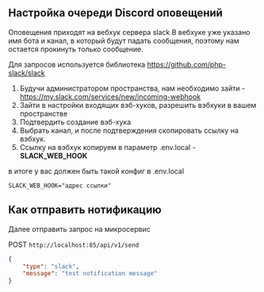 ## Настройка очереди Discord оповещений

Оповещения приходят на вебхук сервера slack
В вебхуке уже указано имя бота и канал, в который будут падать сообщения, поэтому нам остается прокинуть только сообщение.

Для запросов используется библиотека https://github.com/php-slack/slack

1. Будучи администратором пространства, нам необходимо зайти - https://my.slack.com/services/new/incoming-webhook
2. Зайти в настройки входящих вэб-хуков, разрешить вэбхуки в вашем пространстве
3. Подтвердить создание вэб-хука
4. Выбрать канал, и после подтверждения скопировать ссылку на вэбхук.
5. Ссылку на вэбхук копируем в параметр .env.local - **SLACK_WEB_HOOK**

в итоге у вас должен быть такой конфиг в .env.local

```shell
SLACK_WEB_HOOK="адрес ссылки"
```


## Как отправить нотификацию

Далее отправить запрос на микросервис

POST `http://localhost:85/api/v1/send`

```json
{
    "type": "slack",
    "message": "test notification message"
}
```